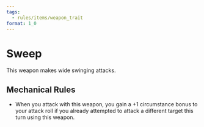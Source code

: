 ```yaml
---
tags:
  - rules/items/weapon_trait
format: 1_0
---
```

# Sweep

This weapon makes wide swinging attacks.

## Mechanical Rules

- When you attack with this weapon, you gain a +1 circumstance bonus to your attack roll if you already attempted to attack a different target this turn using this weapon.